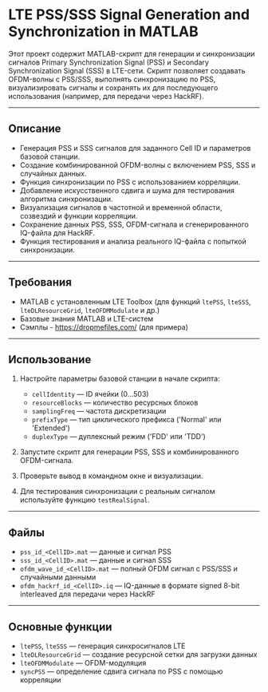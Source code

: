 # LTE PSS/SSS Signal Generation and Synchronization in MATLAB

Этот проект содержит MATLAB-скрипт для генерации и синхронизации сигналов Primary Synchronization Signal (PSS) и Secondary Synchronization Signal (SSS) в LTE-сети. Скрипт позволяет создавать OFDM-волны с PSS/SSS, выполнять синхронизацию по PSS, визуализировать сигналы и сохранять их для последующего использования (например, для передачи через HackRF).

---

## Описание

* Генерация PSS и SSS сигналов для заданного Cell ID и параметров базовой станции.
* Создание комбинированной OFDM-волны с включением PSS, SSS и случайных данных.
* Функция синхронизации по PSS с использованием корреляции.
* Добавление искусственного сдвига и шума для тестирования алгоритма синхронизации.
* Визуализация сигналов в частотной и временной области, созвездий и функции корреляции.
* Сохранение данных PSS, SSS, OFDM-сигнала и сгенерированного IQ-файла для HackRF.
* Функция тестирования и анализа реального IQ-файла с попыткой синхронизации.

---

## Требования

* MATLAB с установленным LTE Toolbox (для функций `ltePSS`, `lteSSS`, `lteDLResourceGrid`, `lteOFDMModulate` и др.)
* Базовые знания MATLAB и LTE-систем
* Сэмплы - https://dropmefiles.com/ (для примера)
---

## Использование

1. Настройте параметры базовой станции в начале скрипта:

   * `cellIdentity` — ID ячейки (0...503)
   * `resourceBlocks` — количество ресурсных блоков
   * `samplingFreq` — частота дискретизации
   * `prefixType` — тип циклического префикса ('Normal' или 'Extended')
   * `duplexType` — дуплексный режим ('FDD' или 'TDD')

2. Запустите скрипт для генерации PSS, SSS и комбинированного OFDM-сигнала.

3. Проверьте вывод в командном окне и визуализации.

4. Для тестирования синхронизации с реальным сигналом используйте функцию `testRealSignal`.

---

## Файлы

* `pss_id_<CellID>.mat` — данные и сигнал PSS
* `sss_id_<CellID>.mat` — данные и сигнал SSS
* `ofdm_wave_id_<CellID>.mat` — полный OFDM сигнал с PSS/SSS и случайными данными
* `ofdm_hackrf_id_<CellID>.iq` — IQ-данные в формате signed 8-bit interleaved для передачи через HackRF

---

## Основные функции

* `ltePSS`, `lteSSS` — генерация синхросигналов LTE
* `lteDLResourceGrid` — создание ресурсной сетки для загрузки данных
* `lteOFDMModulate` — OFDM-модуляция
* `syncPSS` — определение сдвига сигнала по PSS с помощью корреляции
